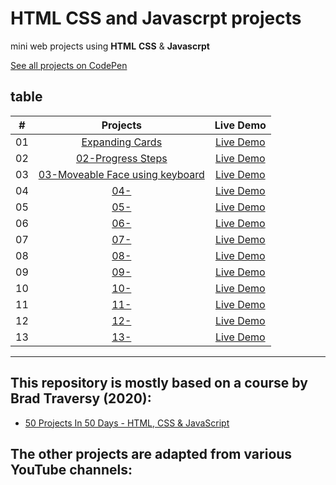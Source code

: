 # HTML CSS and Javascrpt projects

mini web projects using **HTML** **CSS** & **Javascrpt**

[See all projects on CodePen](https://codepen.io/collection/gYoveg)

## table

|  #  |                                                                   Projects                                                                    |                        Live Demo                        |
| :-: | :-------------------------------------------------------------------------------------------------------------------------------------------: | :-----------------------------------------------------: |
| 01  |  [Expanding Cards](https://github.com/Arnapurna/html-css-javascript-projects/tree/main/01-Expanding%20Card)                   | [Live Demo](https://codepen.io/Arnapurna/full/qByBRQd)  |
| 02  |  [02-Progress Steps](https://github.com/Arnapurna/html-css-javascript-projects/tree/main/02-Progress%20Steps)       | [ Live Demo ](https://codepen.io/Arnapurna/full/vYaKBQg) |
| 03  | [03-Moveable Face using keyboard ](https://github.com/Arnapurna/html-css-javascript-projects/tree/main/03-Moveable%20Face%20using%20keyboard) | [Live Demo](https://codepen.io/Arnapurna/full/abjvLjB)  |
| 04  | [04- ]() | [Live Demo]()  |
| 05  | [05- ]() | [Live Demo]()  |
| 06  | [06- ]() | [Live Demo]()  |
| 07  | [07- ]() | [Live Demo]()  |
| 08  | [08- ]() | [Live Demo]()  |
| 09  | [09- ]() | [Live Demo]()  |
| 10  | [10- ]() | [Live Demo]()  |
| 11  | [11- ]() | [Live Demo]()  |
| 12  | [12- ]() | [Live Demo]()  |
| 13  | [13- ]() | [Live Demo]()  |

---

## This repository is mostly based on a course by Brad Traversy (2020):

- [50 Projects In 50 Days - HTML, CSS & JavaScript](https://www.udemy.com/course/50-projects-50-days/)

## The other projects are adapted from various YouTube channels:
